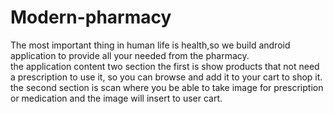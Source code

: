 # Modern-pharmacy
The most important thing in human life is health,so we build android application to provide all your needed from the pharmacy.<br>
the application content two section the first is show products that not need a prescription to use it, so you can browse and add it to your cart to shop it.<br>
the second section is scan where you be able to take image for prescription or medication and the image will insert to user cart.


